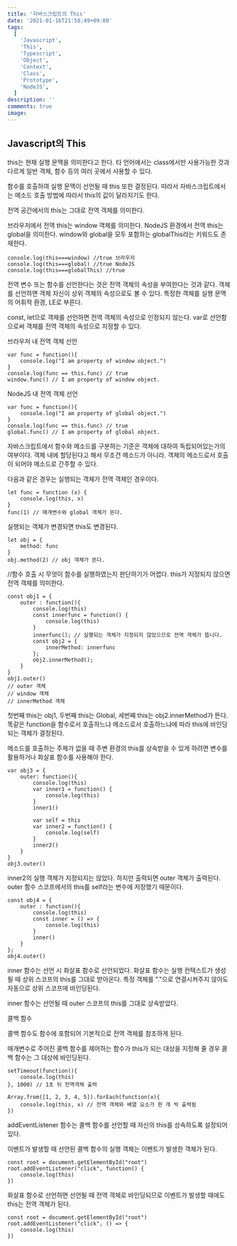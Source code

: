 ```yaml
---
title: '자바스크립트의 This'
date: '2021-01-16T21:58:49+09:00'
tags:
  [
    'Javascript',
    'This',
    'Typescript',
    'Object',
    'Context',
    'Class',
    'Prototype',
    'NodeJS',
  ]
description: ''
comments: true
image:
---
```


## Javascript의 This

this는 현재 실행 문맥을 의미한다고 한다. 타 언어에서는 class에서만 사용가능한 것과 다르게 일반 객체, 함수 등의 여러 곳에서 사용할 수 있다.

함수를 호출하여 실행 문맥이 선언될 때 this 또한 결정된다. 따라서 자바스크립트에서는 메소드 호출 방법에 따라서 this의 값이 달라지기도 한다.

전역 공간에서의 this는 그대로 전역 객체를 의미한다.

브라우저에서 전역 this는 window 객체를 의미한다. NodeJS 환경에서 전역 this는 global을 의미한다. window와 global을 모두 포함하는 globalThis라는 키워드도 존재한다.

```JS
console.log(this===window) //true 브라우저
console.log(this===global) //true NodeJS
console.log(this===globalThis) //true
```

전역 변수 또는 함수를 선언한다는 것은 전역 객체의 속성을 부여한다는 것과 같다.
객체를 선언하면 객체 자신이 상위 객체의 속성으로도 볼 수 있다.
특정한 객체를 실행 문맥의 어휘적 환경, LE로 부른다.

const, let으로 객체를 선언하면 전역 객체의 속성으로 인정되지 않는다. var로 선언함으로써 객체를 전역 객체의 속성으로 지정할 수 있다.

브라우저 내 전역 객체 선언

```JS
var func = function(){
    console.log("I am property of window object.")
}
console.log(func == this.func) // true
window.func() // I am property of window object.
```

NodeJS 내 전역 객체 선언

```JS
var func = function(){
    console.log("I am property of global object.")
}
console.log(func == this.func) // true
global.func() // I am property of global object.
```

자바스크립트에서 함수와 메소드를 구분하는 기준은 객체에 대하여 독립되어있는가의 여부이다.
객체 내에 할당된다고 해서 무조건 메소드가 아니라. 객체의 메소드로서 호출이 되어야 메소드로 간주할 수 있다.

다음과 같은 경우는 실행되는 객체가 전역 객체인 경우이다.

```JS
let func = function (x) {
    console.log(this, x)
}
func(1) // 매개변수와 global 객체가 뜬다.
```

실행되는 객체가 변경되면 this도 변경된다.

```JS
let obj = {
    method: func
}
obj.method(2) // obj 객체가 뜬다.
```

//함수 호출 시 무엇이 함수를 실행하였는지 판단하기가 어렵다. this가 지정되지 않으면 전역 객체를 의미한다.

```JS
const obj1 = {
    outer : function(){
        console.log(this)
        const innerfunc = function() {
            console.log(this)
        }
        innerfunc(); // 실행되는 객체가 지정되지 않았으므로 전역 객체가 뜹니다.
        const obj2 = {
            innerMethod: innerfunc
        };
        obj2.innerMethod();
    }
}
obj1.outer()
// outer 객체
// window 객체
// innerMethod 객체
```

첫번째 this는 obj1, 두번째 this는 Global, 세번째 this는 obj2.innerMethod가 뜬다.
똑같은 function을 함수로서 호출하느냐 메소드로서 호출하느냐에 따라 this에 바인딩되는 객체가 결정된다.

메소드를 호출하는 주체가 없을 때 주변 환경의 this를 상속받을 수 있게 하려면 변수를 활용하거나 화살표 함수를 사용해야 한다.

```JS
var obj3 = {
    outer: function(){
        console.log(this)
        var inner1 = function() {
            console.log(this)
        }
        inner1()

        var self = this
        var inner2 = function() {
            console.log(self)
        }
        inner2()
    }
}
obj3.outer()
```

inner2의 실행 객체가 지정되지는 않았다. 하지만 출력되면 outer 객체가 출력된다.
outer 함수 스코프에서의 this를 self라는 변수에 저장했기 때문이다.

```JS
const obj4 = {
    outer : function(){
        console.log(this)
        const inner = () => {
            console.log(this)
        }
        inner()
    }
};
obj4.outer()
```

inner 함수는 선언 시 화살표 함수로 선언되었다.
화살표 함수는 실행 컨텍스트가 생성될 때 상위 스코프의 this를 그대로 받아온다. 특정 객체를 "."으로 연결시켜주지 않아도 자동으로 상위 스코프에 바인딩된다.

inner 함수는 선언될 때 outer 스코프의 this를 그대로 상속받았다.

콜백 함수

콜백 함수도 함수에 포함되어 기본적으로 전역 객체를 참조하게 된다.

매개변수로 주어진 콜백 함수를 제어하는 함수가 this가 되는 대상을 지정해 줄 경우 콜백 함수는 그 대상에 바인딩된다.

```JS
setTimeout(function(){
    console.log(this)
}, 1000) // 1초 뒤 전역객체 출력

Array.from([1, 2, 3, 4, 5]).forEach(function(x){
    console.log(this, x) // 전역 객체와 배열 요소가 한 개 씩 출력됨
})
```

addEventListener 함수는 콜백 함수를 선언할 때 자신의 this를 상속하도록 설정되어 있다.

이벤트가 발생할 때 선언된 콜백 함수의 실행 객체는 이벤트가 발생한 객체가 된다.

```JS
const root = document.getElementById("root")
root.addEventListener("click", function() {
    console.log(this)
})
```

화살표 함수로 선언하면 선언될 때 전역 객체로 바인딩되므로 이벤트가 발생할 때에도 this는 전역 객체가 된다.

```JS
const root = document.getElementById("root")
root.addEventListener("click", () => {
    console.log(this)
})
```
